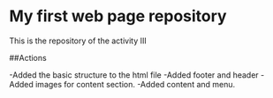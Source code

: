 # My first web page repository

This is the repository of the activity III

##Actions

-Added the basic structure to the html file
-Added footer and header
-Added images for content section.
-Added content and menu.

